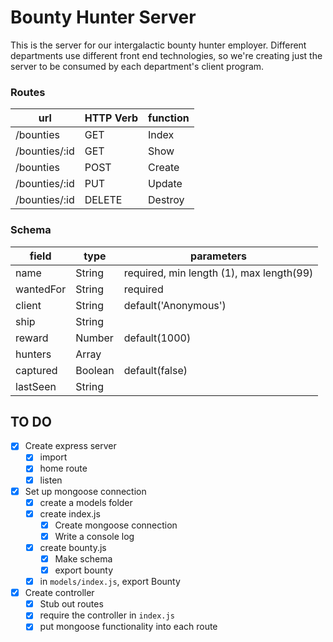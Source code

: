 # Bounty Hunter Server

This is the server for our intergalactic bounty hunter employer. Different departments use different front end technologies, so we're creating just the server to be consumed by each department's client program.

### Routes

| url | HTTP Verb | function |
|-----|-----------|----------|
| /bounties | GET | Index |
| /bounties/:id | GET | Show |
| /bounties | POST | Create |
| /bounties/:id | PUT | Update |
| /bounties/:id | DELETE | Destroy |

### Schema

| field | type | parameters |
|-------|------|------------|
| name | String | required, min length (1), max length(99) |
| wantedFor | String | required |
| client | String | default('Anonymous') |
| ship | String |  |
| reward | Number | default(1000) |
| hunters | Array |  |
| captured | Boolean | default(false) |
| lastSeen | String |  |


## TO DO

- [x] Create express server
  - [x] import
  - [x] home route
  - [x] listen
- [x] Set up mongoose connection
  - [x] create a models folder
  - [x] create index.js
    - [x] Create mongoose connection
    - [x] Write a console log
  - [x] create bounty.js
    - [x] Make schema
    - [x] export bounty
  - [x] in `models/index.js`, export Bounty
- [x] Create controller
  - [x] Stub out routes
  - [x] require the controller in `index.js`
  - [x] put mongoose functionality into each route